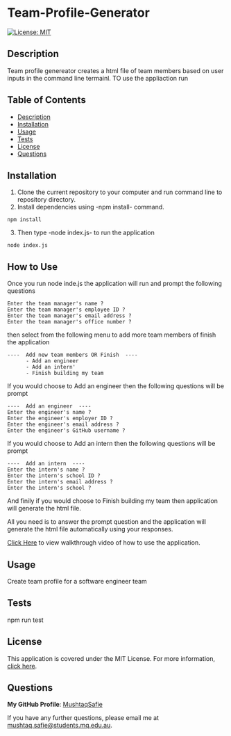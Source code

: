 # Team-Profile-Generator
[![License: MIT](https://img.shields.io/badge/License-MIT-yellow.svg)](https://opensource.org/licenses/MIT)

## Description
Team profile genereator creates a html file of team members based on user inputs in the command line termainl. TO use the appliaction run 

## Table of Contents
- [Description](#Description)
- [Installation](#Installation)
- [Usage](#Usage)
- [Tests](#Tests)
- [License](#License)
- [Questions](#Questions)

## Installation
1. Clone the current repository to your computer and run command line to repository directory.
2. Install dependencies using -npm install- command.
```
npm install
```
3. Then type -node index.js- to run the application
```
node index.js
```

## How to Use
Once you run node inde.js the application will run and prompt the following questions
```
Enter the team manager's name ?
Enter the team manager's employee ID ?
Enter the team manager's email address ?
Enter the team manager's office number ?
```
then select from the following menu to add more team members of finish the application
```
----  Add new team members OR Finish  ----
      - Add an engineer
      - Add an intern'
      - Finish building my team
```
If you would choose to Add an engineer then the following questions will be prompt
```
----  Add an engineer  ----
Enter the engineer's name ?
Enter the engineer's employer ID ?
Enter the engineer's email address ?
Enter the engineer's GitHub username ?
```
If you would choose to Add an intern then the following questions will be prompt
```
----  Add an intern  ----
Enter the intern's name ?
Enter the intern's school ID ?
Enter the intern's email address ?
Enter the intern's school ?
```
And finily if you would choose to Finish building my team then application will generate the html file.

All you need is to answer the prompt question and the application will generate the html file automatically using your responses.

[Click Here](https://drive.google.com/file/d/1jxbrEhsSHyNQBtOd_zqm-LFPxm8Zr_En/view) to view walkthrough video of how to use the application.

## Usage
Create team profile for a software engineer team


## Tests
npm run test


## License
This application is covered under the MIT License.
For more information, [click here](https://opensource.org/licenses/MIT).

## Questions
**My GitHub Profile**: [MushtaqSafie](https://github.com/MushtaqSafie)

If you have any further questions, please email me at [mushtaq.safie@students.mq.edu.au](mailto:mushtaq.safie@students.mq.edu.au).
